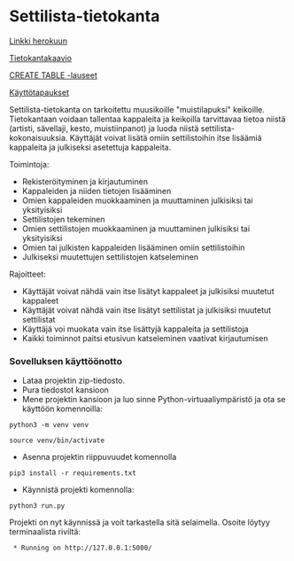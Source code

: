 # Settilista-tietokanta
[Linkki herokuun](https://tsoha-settilista.herokuapp.com/)

[Tietokantakaavio](https://github.com/Reksa97/Settilista/blob/master/documentation/Tietokantakaavio.png)

[CREATE TABLE -lauseet](https://github.com/Reksa97/Settilista/blob/master/documentation/CREATE_TABLE.md)

[Käyttötapaukset](https://github.com/Reksa97/Settilista/blob/master/documentation/user_stories.md)

Settilista-tietokanta on tarkoitettu muusikoille "muistilapuksi" keikoille. Tietokantaan voidaan tallentaa kappaleita ja keikoilla tarvittavaa tietoa niistä (artisti, sävellaji, kesto, muistiinpanot) ja luoda niistä settilista-kokonaisuuksia.
Käyttäjät voivat lisätä omiin settilistoihin itse lisäämiä kappaleita ja julkiseksi asetettuja kappaleita.

Toimintoja:
 * Rekisteröityminen ja kirjautuminen
 * Kappaleiden ja niiden tietojen lisääminen
 * Omien kappaleiden muokkaaminen ja muuttaminen julkisiksi tai yksityisiksi
 * Settilistojen tekeminen
 * Omien settilistojen muokkaaminen ja muuttaminen julkisiksi tai yksityisiksi
 * Omien tai julkisten kappaleiden lisääminen omiin settilistoihin
 * Julkiseksi muutettujen settilistojen katseleminen

Rajoitteet:
 * Käyttäjät voivat nähdä vain itse lisätyt kappaleet ja julkisiksi muutetut kappaleet
 * Käyttäjät voivat nähdä vain itse lisätyt settilistat ja julkisiksi muutetut settilistat
 * Käyttäjä voi muokata vain itse lisättyjä kappaleita ja settilistoja
 * Kaikki toiminnot paitsi etusivun katseleminen vaativat kirjautumisen


### Sovelluksen käyttöönotto
 * Lataa projektin zip-tiedosto.
 * Pura tiedostot kansioon
 * Mene projektin kansioon ja luo sinne Python-virtuaaliympäristö ja ota se käyttöön komennoilla:
```
python3 -m venv venv

source venv/bin/activate
```
 * Asenna projektin riippuvuudet komennolla
```
pip3 install -r requirements.txt
```
 * Käynnistä projekti komennolla:
```
python3 run.py
```
Projekti on nyt käynnissä ja voit tarkastella sitä selaimella. 
Osoite löytyy terminaalista riviltä:
```
 * Running on http://127.0.0.1:5000/
```
